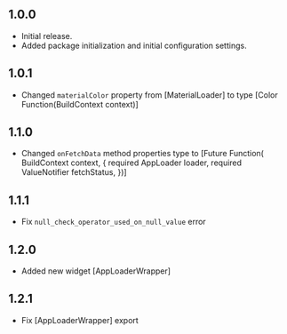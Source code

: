 ## 1.0.0

* Initial release.
* Added package initialization and initial configuration settings.

## 1.0.1

* Changed `materialColor` property from [MaterialLoader] to type [Color Function(BuildContext context)]

## 1.1.0

* Changed `onFetchData` method properties type to [Future<void> Function(
    BuildContext context, {
    required AppLoader loader,
    required ValueNotifier<MaterialLoaderStatus> fetchStatus,
  })]

## 1.1.1

* Fix `null_check_operator_used_on_null_value` error

## 1.2.0

* Added new widget [AppLoaderWrapper]

## 1.2.1

* Fix [AppLoaderWrapper] export
